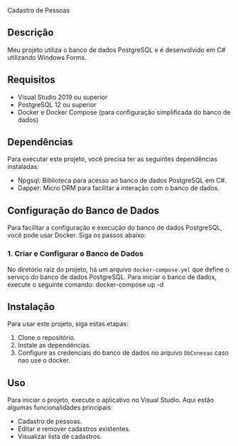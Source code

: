 Cadastro de Pessoas

## Descrição
Meu projeto utiliza o banco de dados PostgreSQL e é desenvolvido em C# utilizando Windows Forms.

## Requisitos
- Visual Studio 2019 ou superior
- PostgreSQL 12 ou superior
- Docker e Docker Compose (para configuração simplificada do banco de dados)

## Dependências
Para executar este projeto, você precisa ter as seguintes dependências instaladas:

- Npgsql: Biblioteca para acesso ao banco de dados PostgreSQL em C#.
- Dapper: Micro ORM para facilitar a interação com o banco de dados.

## Configuração do Banco de Dados

Para facilitar a configuração e execução do banco de dados PostgreSQL, você pode usar Docker. Siga os passos abaixo:

### 1. Criar e Configurar o Banco de Dados

No diretório raiz do projeto, há um arquivo `docker-compose.yml` que define o serviço do banco de dados PostgreSQL. 
Para iniciar o banco de dados, execute o seguinte comando:
docker-compose up -d

## Instalação
Para usar este projeto, siga estas etapas:

1. Clone o repositório.
2. Instale as dependências.
3. Configure as credenciais do banco de dados no arquivo `DbConexao` caso nao use o docker.

## Uso
Para iniciar o projeto, execute o aplicativo no Visual Studio. Aqui estão algumas funcionalidades principais:

- Cadastro de pessoas.
- Editar e remover cadastros existentes.
- Visualizar lista de cadastros.
